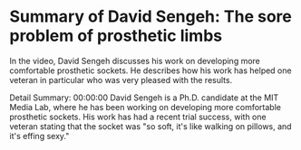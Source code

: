 # Summary of David Sengeh: The sore problem of prosthetic limbs

In the video, David Sengeh discusses his work on developing more comfortable prosthetic sockets. He describes how his work has helped one veteran in particular who was very pleased with the results.

Detail Summary: 
00:00:00
David Sengeh is a Ph.D. candidate at the MIT Media Lab, where he has been working on developing more comfortable prosthetic sockets. His work has had a recent trial success, with one veteran stating that the socket was "so soft, it's like walking on pillows, and it's effing sexy."

